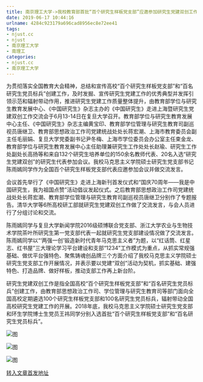 ```yaml
---
title: 南京理工大学->我校教育部首批“百个研究生样板党支部”应邀参加研究生党建双创工作交流会并做典型发言 | njust.cc
date: 2019-06-17 10:44:16
urlname: 4284c923179a696cad8956ec8e72ee41
tags: 
- njust.cc
- njust
- 南京理工大学
- 南理工
categories:
- njust.cc
- 南京理工大学
---
```



为贯彻落实全国教育大会精神，总结和宣传高校“百个研究生样板党支部”和“百名研究生党员标兵”创建工作，及时发掘、宣传研究生党建工作的优秀典型并发挥引领示范和辐射带动作用，推进研究生党建工作质量整体提升，由教育部学位与研究生教育发展中心、《中国研究生》杂志主办的《中国研究生》走进上海暨研究生党建双创工作交流会于6月13-14日在复旦大学召开。教育部学位与研究生教育发展中心主任、《中国研究生》杂志主编黄宝印、教育部学位管理与研究生教育司副巡视员唐继卫、教育部思想政治工作司党建统战处处长蒋宏潮、上海市教育委员会副主任毛丽娟、复旦大学党委副书记尹冬梅、上海市学位委员会办公室主任束金龙、教育部学位与研究生教育发展中心主任助理兼研究生工作处处长赵瑜、研究生工作处副处长高扬等和来自132个研究生培养单位的150余名教师代表、20名入选“研究生党建双创”的研究生代表参加会议。我校马克思主义学院硕士研究生党支部书记陈雨嫣同学作为全国百个研究生样板党支部代表应邀参加会议并做交流发言。

会议首先举行了《中国研究生》走进上海新刊首发仪式和“国庆70周年——我是中国研究生，我为祖国点赞”活动倡议发起仪式。之后教育部思想政治工作司党建统战处处长蒋宏潮、教育部学位管理与研究生教育司副巡视员唐继卫分别作了专题报告。清华大学等6所高校研工部就研究生党建双创工作做了交流发言，与会人员进行了分组讨论和交流。

陈雨嫣同学与复旦大学新闻学院2016级硕博联合党支部、浙江大学农业与生物技术学院茶叶所研究生第一党支部代表一起就研究生党支部建设情况做了交流发言。陈雨嫣同学以“‘两强一创’锻造新时代青年马克思主义者”为题，以“红话筒、红星志、红书屋”三大理论学习平台建设和支部“1234”工作模式为重点，从抓实常规强基础、做优平台强特色、聚焦铸魂创品牌三个方面介绍了我校马克思主义学院硕士研究生党支部工作开展情况，并表示要以党建“双创”活动为契机，抓实基础、建强特色、打造品牌、做好样板，推动支部工作再上新台阶。

研究生党建双创工作是指全国高校“百个研究生样板党支部”和“百名研究生党员标兵”创建工作，由教育部思想政治工作司、学位管理与研究生教育司等部门面向全国高校定期遴选100个研究生样板党支部和100名研究生党员标兵，辐射带动全国高校研究生党建工作的开展。2018年底，我校马克思主义学院硕士研究生党支部和环生学院博士生党员王祎同学分别入选首批“百个研究生样板党支部”和“百名研究生党员标兵”。



![图](http://zs.njust.edu.cn/_upload/article/images/71/40/6ff55950446a88ba57725d909bb0/8a0cf286-2bf9-4385-83f9-cc6f0a4878c4.jpg)

![图](http://zs.njust.edu.cn/_upload/article/images/71/40/6ff55950446a88ba57725d909bb0/aa2c58fe-06b3-4fda-a416-aa9c2c2e3303.jpg)

![图](http://zs.njust.edu.cn/_upload/article/images/71/40/6ff55950446a88ba57725d909bb0/23a5d41c-2f16-42b5-93c0-b122b5cdb8f5.jpg)

[转入文章首发地址](http://zs.njust.edu.cn/1c/ad/c4621a203949/page.htm)